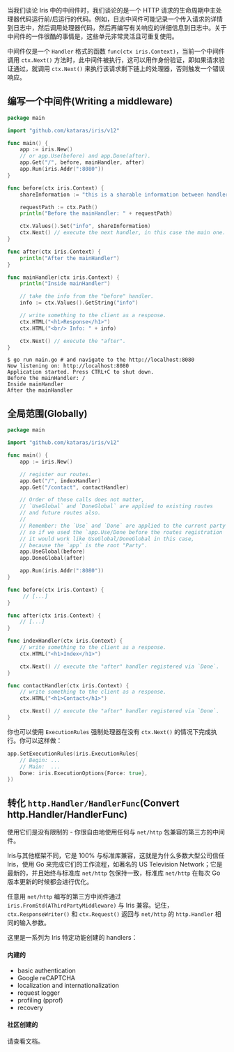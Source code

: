 当我们谈论 Iris 中的中间件时，我们谈论的是一个 HTTP 请求的生命周期中主处理器代码运行前/后运行的代码。例如，日志中间件可能记录一个传入请求的详情到日志中，然后调用处理器代码，然后再编写有关响应的详细信息到日志中。关于中间件的一件很酷的事情是，这些单元非常灵活且可重复使用。

中间件仅是一个 `Handler` 格式的函数 `func(ctx iris.Context)`，当前一个中间件调用 `ctx.Next()` 方法时，此中间件被执行，这可以用作身份验证，即如果请求验证通过，就调用 `ctx.Next()` 来执行该请求剩下链上的处理器，否则触发一个错误响应。

## 编写一个中间件(Writing a middleware)

```go
package main

import "github.com/kataras/iris/v12"

func main() {
    app := iris.New()
    // or app.Use(before) and app.Done(after).
    app.Get("/", before, mainHandler, after)
    app.Run(iris.Addr(":8080"))
}

func before(ctx iris.Context) {
    shareInformation := "this is a sharable information between handlers"

    requestPath := ctx.Path()
    println("Before the mainHandler: " + requestPath)

    ctx.Values().Set("info", shareInformation)
    ctx.Next() // execute the next handler, in this case the main one.
}

func after(ctx iris.Context) {
    println("After the mainHandler")
}

func mainHandler(ctx iris.Context) {
    println("Inside mainHandler")

    // take the info from the "before" handler.
    info := ctx.Values().GetString("info")

    // write something to the client as a response.
    ctx.HTML("<h1>Response</h1>")
    ctx.HTML("<br/> Info: " + info)

    ctx.Next() // execute the "after".
}
```

```shell
$ go run main.go # and navigate to the http://localhost:8080
Now listening on: http://localhost:8080
Application started. Press CTRL+C to shut down.
Before the mainHandler: /
Inside mainHandler
After the mainHandler
```

## 全局范围(Globally)

```go
package main

import "github.com/kataras/iris/v12"

func main() {
    app := iris.New()

    // register our routes.
    app.Get("/", indexHandler)
    app.Get("/contact", contactHandler)

    // Order of those calls does not matter,
    // `UseGlobal` and `DoneGlobal` are applied to existing routes
    // and future routes also.
    //
    // Remember: the `Use` and `Done` are applied to the current party's and its children,
    // so if we used the `app.Use/Done before the routes registration
    // it would work like UseGlobal/DoneGlobal in this case,
    // because the `app` is the root "Party".
    app.UseGlobal(before)
    app.DoneGlobal(after)

    app.Run(iris.Addr(":8080"))
}

func before(ctx iris.Context) {
     // [...]
}

func after(ctx iris.Context) {
    // [...]
}

func indexHandler(ctx iris.Context) {
    // write something to the client as a response.
    ctx.HTML("<h1>Index</h1>")

    ctx.Next() // execute the "after" handler registered via `Done`.
}

func contactHandler(ctx iris.Context) {
    // write something to the client as a response.
    ctx.HTML("<h1>Contact</h1>")

    ctx.Next() // execute the "after" handler registered via `Done`.
}
```

你也可以使用 `ExecutionRules` 强制处理器在没有 `ctx.Next()` 的情况下完成执行。你可以这样做：

```go
app.SetExecutionRules(iris.ExecutionRules{
    // Begin: ...
    // Main:  ...
    Done: iris.ExecutionOptions{Force: true},
})
```

## 转化 `http.Handler/HandlerFunc`(Convert http.Handler/HandlerFunc)

使用它们是没有限制的 - 你很自由地使用任何与 `net/http` 包兼容的第三方的中间件。

Iris与其他框架不同，它是 100% 与标准库兼容，这就是为什么多数大型公司信任 Iris，使用 Go 来完成它们的工作流程，如著名的 US Television Network；它是最新的，并且始终与标准库 `net/http` 包保持一致，标准库 `net/http` 在每次 Go 版本更新的时候都会进行优化。


任意用 `net/http` 编写的第三方中间件通过 `iris.FromStd(AThirdPartyMiddleware)` 与 Iris 兼容。记住， `ctx.ResponseWriter()` 和 `ctx.Request()` 返回与 `net/http` 的 `http.Handler` 相同的输入参数。

这里是一系列为 Iris 特定功能创建的 handlers：

#### 内建的

- basic authentication
- Google reCAPTCHA
- localization and internationalization
- request logger
- profiling (pprof)
- recovery


#### 社区创建的

请查看文档。